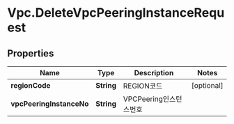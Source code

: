 # Vpc.DeleteVpcPeeringInstanceRequest

## Properties
Name | Type | Description | Notes
------------ | ------------- | ------------- | -------------
**regionCode** | **String** | REGION코드 | [optional] 
**vpcPeeringInstanceNo** | **String** | VPCPeering인스턴스번호 | 


